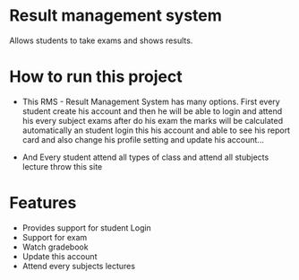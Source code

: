 # Result management system
Allows students to take exams and shows results.

# How to run this project
- This RMS - Result Management System has many options. First every
student create his account and then he will be able to login and attend his every subject exams after do his exam the marks will be calculated automatically an student login this his account and able to see his report card and also change his profile setting and update his account...

- And Every student attend all types of class and attend all stubjects lecture throw this site

# Features 
- Provides support for student Login 
- Support for exam
- Watch gradebook
- Update this account
- Attend every subjects lectures

